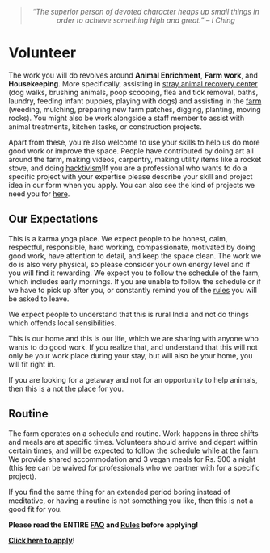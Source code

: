 <!--

Title: Volunteer

-->

> <center><i>“The superior person of devoted character heaps up small things in order to achieve something high and great.” – I Ching</i></center>


<div class="youtube-player" data-id="dJL3PWM6Dng"></div>

Volunteer
=========

<!--
We provide accomodation and 3 vegan meals in exchange for 36 hours of work every week. You work 6 hours for 6 days and get one day off each week. The day you arrive is your first day off. We ask for a minimum 2 week commitment. If for any reason you can't commit to this, and want a flexible schedule you will need to pay Rs. 500 per night to cover your accomodation and meals.
-->

The work you will do revolves around **Animal Enrichment**, **Farm work**, and **Housekeeping**. More specifically, assisting in [stray animal recovery center](/?p=recovery) (dog walks, brushing animals, poop scooping, flea and tick removal, baths, laundry, feeding infant puppies, playing with dogs) and assisting in the [farm](/?p=farm) (weeding, mulching, preparing new farm patches, digging, planting, moving rocks). You might also be work alongside a staff member to assist with animal treatments, kitchen tasks, or construction projects.

Apart from these, you're also welcome to use your skills to help us do more good work or improve the space. People have contributed by doing art all around the farm, making videos, carpentry, making utility items like a rocket stove, and doing [hacktivism](/?p=hacktivism)!If you are a professional who wants to do a specific project with your expertise please describe your skill and project idea in our form when you apply. You can also see the kind of projects we need you for [here](https://www.idealist.org/en/nonprofit/6fa432fe6a2343a58e4050fea0d85a3f-peepal-farm-dharamsala).



Our Expectations
---------

This is a karma yoga place. We expect people to be honest, calm, respectful, responsible, hard working, compassionate, motivated by doing good work, have attention to detail, and keep the space clean. The work we do is also very physical, so please consider your own energy level and if you will find it rewarding. We expect you to follow the schedule of the farm, which includes early mornings. If you are unable to follow the schedule or if we have to pick up after you, or constantly remind you of the [rules](/?p=rules) you will be asked to leave.

We expect people to understand that this is rural India and not do things which offends local sensibilities.

This is our home and this is our life, which we are sharing with anyone who wants to do good work. If you realize that, and understand that this will not only be your work place during your stay, but will also be your home, you will fit right in.

If you are looking for a getaway and not for an opportunity to help animals, then this is a not the place for you.

Routine
-----------
The farm operates on a schedule and routine. Work happens in three shifts and meals are at specific times. Volunteers should arrive and depart within certain times, and will be expected to follow the schedule while at the farm. We provide shared accommodation and 3 vegan meals for Rs. 500 a night (this fee can be waived for professionals who we partner with for a specific project).

If you find the same thing for an extended period boring instead of meditative, or having a routine is not something you like, then this is not a good fit for you.

**Please read the ENTIRE [FAQ](/?p=faq) and [Rules](/?p=rules) before applying!**

**[Click here to apply](http://goo.gl/forms/OfgsmbFF4Iu7eagS2)!** 


<!--

[teaching kids in the village](/?p=village), and

why do it, what to expect, our expecations!

-->
